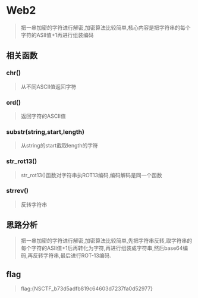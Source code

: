 # Web2

> 把一串加密的字符进行解密,加密算法比较简单,核心内容是把字符串的每个字符的ASII值+1再进行组装编码

## 相关函数

### chr()

> 从不同ASCII值返回字符

### ord()

> 返回字符的ASCII值

### substr(string,start,length)

> 从string的start截取length的字符

### str_rot13()

> str_rot13()函数对字符串执ROT13编码,编码解码是同一个函数

### strrev()

> 反转字符串

## 思路分析

> 把一串加密的字符进行解密,加密算法比较简单,先把字符串反转,取字符串的每个字符的ASII值+1后再转化为字符,再进行组装成字符串,然后base64编码,再反转字符串,最后进行ROT-13编码.

## flag

> flag:{NSCTF_b73d5adfb819c64603d7237fa0d52977}
